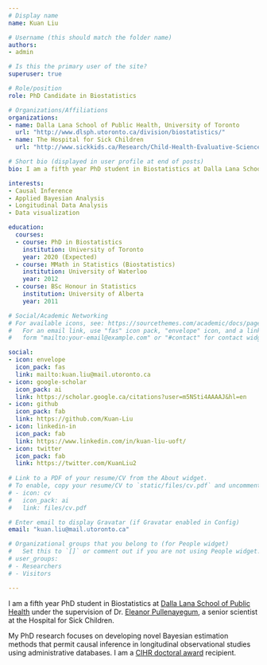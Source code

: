 ```yaml
---
# Display name
name: Kuan Liu

# Username (this should match the folder name)
authors:
- admin

# Is this the primary user of the site?
superuser: true

# Role/position
role: PhD Candidate in Biostatistics

# Organizations/Affiliations
organizations:
- name: Dalla Lana School of Public Health, University of Toronto
  url: "http://www.dlsph.utoronto.ca/division/biostatistics/"
- name: The Hospital for Sick Children
  url: "http://www.sickkids.ca/Research/Child-Health-Evaluative-Sciences/index.html"

# Short bio (displayed in user profile at end of posts)
bio: I am a fifth year PhD student in Biostatistics at Dalla Lana School of Public Health under the supervision of Dr. [Eleanor Pullenayegum](http://www.sickkids.ca/AboutSickKids/Directory/People/P/Eleanor-Pullenayegum-staff-profile.html), a senior scientist at Sickkids.

interests:
- Causal Inference
- Applied Bayesian Analysis
- Longitudinal Data Analysis
- Data visualization

education:
  courses:
  - course: PhD in Biostatistics
    institution: University of Toronto
    year: 2020 (Expected)
  - course: MMath in Statistics (Biostatistics)
    institution: University of Waterloo
    year: 2012
  - course: BSc Honour in Statistics
    institution: University of Alberta
    year: 2011

# Social/Academic Networking
# For available icons, see: https://sourcethemes.com/academic/docs/page-builder/#icons
#   For an email link, use "fas" icon pack, "envelope" icon, and a link in the
#   form "mailto:your-email@example.com" or "#contact" for contact widget.

social:
- icon: envelope
  icon_pack: fas
  link: mailto:kuan.liu@mail.utoronto.ca
- icon: google-scholar
  icon_pack: ai
  link: https://scholar.google.ca/citations?user=m5NSti4AAAAJ&hl=en
- icon: github
  icon_pack: fab
  link: https://github.com/Kuan-Liu
- icon: linkedin-in
  icon_pack: fab
  link: https://www.linkedin.com/in/kuan-liu-uoft/
- icon: twitter
  icon_pack: fab
  link: https://twitter.com/KuanLiu2
  
# Link to a PDF of your resume/CV from the About widget.
# To enable, copy your resume/CV to `static/files/cv.pdf` and uncomment the lines below.
# - icon: cv
#   icon_pack: ai
#   link: files/cv.pdf

# Enter email to display Gravatar (if Gravatar enabled in Config)
email: "kuan.liu@mail.utoronto.ca"

# Organizational groups that you belong to (for People widget)
#   Set this to `[]` or comment out if you are not using People widget.
# user_groups:
# - Researchers
# - Visitors

---
```


I am a fifth year PhD student in Biostatistics at [Dalla Lana School of Public Health](http://www.dlsph.utoronto.ca/student-profile/liu-kuan/) under the supervision of Dr. [Eleanor Pullenayegum](http://www.sickkids.ca/AboutSickKids/Directory/People/P/Eleanor-Pullenayegum-staff-profile.html), a senior scientist at the Hospital for Sick Children. 

My PhD research focuses on developing novel Bayesian estimation methods that permit causal inference in longitudinal observational studies using administrative databases. I am a [CIHR doctoral award](http://webapps.cihr-irsc.gc.ca/funding/detail_e?pResearchId=8942733&p_version=CIHR&p_language=E&p_session_id=3259715) recipient. 
